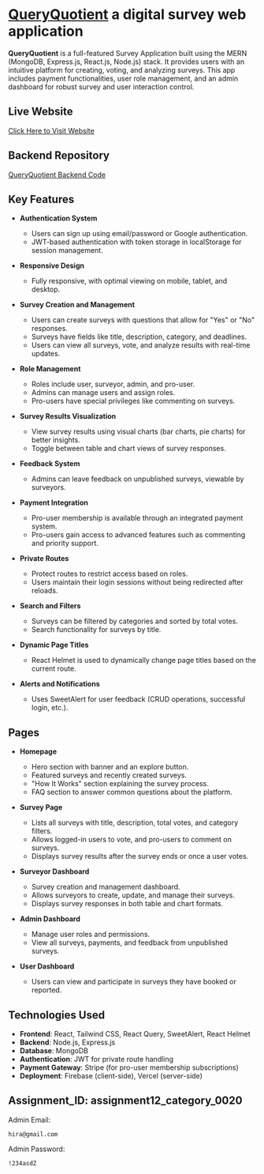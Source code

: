 # [QueryQuotient](http://localhost:5173/) a digital survey web application 

**QueryQuotient** is a full-featured Survey Application built using the MERN (MongoDB, Express.js, React.js, Node.js) stack. It provides users with an intuitive platform for creating, voting, and analyzing surveys. This app includes payment functionalities, user role management, and an admin dashboard for robust survey and user interaction control.

## Live Website
[Click Here to Visit Website](http://localhost:5173/)

## Backend Repository
[QueryQuotient Backend Code](https://github.com/dear-mahmud-bd/survey-web-server)

## Key Features

- **Authentication System**
  - Users can sign up using email/password or Google authentication.
  - JWT-based authentication with token storage in localStorage for session management.

- **Responsive Design**
  - Fully responsive, with optimal viewing on mobile, tablet, and desktop.

- **Survey Creation and Management**
  - Users can create surveys with questions that allow for "Yes" or "No" responses.
  - Surveys have fields like title, description, category, and deadlines.
  - Users can view all surveys, vote, and analyze results with real-time updates.

- **Role Management**
  - Roles include user, surveyor, admin, and pro-user.
  - Admins can manage users and assign roles.
  - Pro-users have special privileges like commenting on surveys.

- **Survey Results Visualization**
  - View survey results using visual charts (bar charts, pie charts) for better insights.
  - Toggle between table and chart views of survey responses.

- **Feedback System**
  - Admins can leave feedback on unpublished surveys, viewable by surveyors.

- **Payment Integration**
  - Pro-user membership is available through an integrated payment system.
  - Pro-users gain access to advanced features such as commenting and priority support.

- **Private Routes**
  - Protect routes to restrict access based on roles.
  - Users maintain their login sessions without being redirected after reloads.

- **Search and Filters**
  - Surveys can be filtered by categories and sorted by total votes.
  - Search functionality for surveys by title.

- **Dynamic Page Titles**
  - React Helmet is used to dynamically change page titles based on the current route.

- **Alerts and Notifications**
  - Uses SweetAlert for user feedback (CRUD operations, successful login, etc.).

## Pages

- **Homepage**
  - Hero section with banner and an explore button.
  - Featured surveys and recently created surveys.
  - "How It Works" section explaining the survey process.
  - FAQ section to answer common questions about the platform.

- **Survey Page**
  - Lists all surveys with title, description, total votes, and category filters.
  - Allows logged-in users to vote, and pro-users to comment on surveys.
  - Displays survey results after the survey ends or once a user votes.

- **Surveyor Dashboard**
  - Survey creation and management dashboard.
  - Allows surveyors to create, update, and manage their surveys.
  - Displays survey responses in both table and chart formats.

- **Admin Dashboard**
  - Manage user roles and permissions.
  - View all surveys, payments, and feedback from unpublished surveys.

- **User Dashboard**
  - Users can view and participate in surveys they have booked or reported.

## Technologies Used

- **Frontend**: React, Tailwind CSS, React Query, SweetAlert, React Helmet
- **Backend**: Node.js, Express.js
- **Database**: MongoDB
- **Authentication**: JWT for private route handling
- **Payment Gateway**: Stripe (for pro-user membership subscriptions)
- **Deployment**: Firebase (client-side), Vercel (server-side)

## Assignment_ID: assignment12_category_0020

Admin Email:
``` 
hira@gmail.com

```
Admin Password:
``` 
!234asdZ
```
 